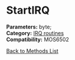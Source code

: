 # StartIRQ

**Parameters:** byte;  
**Category:** [IRQ routines](../categories/irq_routines.md)  
**Compatibility:** MOS6502  


[Back to Methods List](../../SUMMARY.md)
